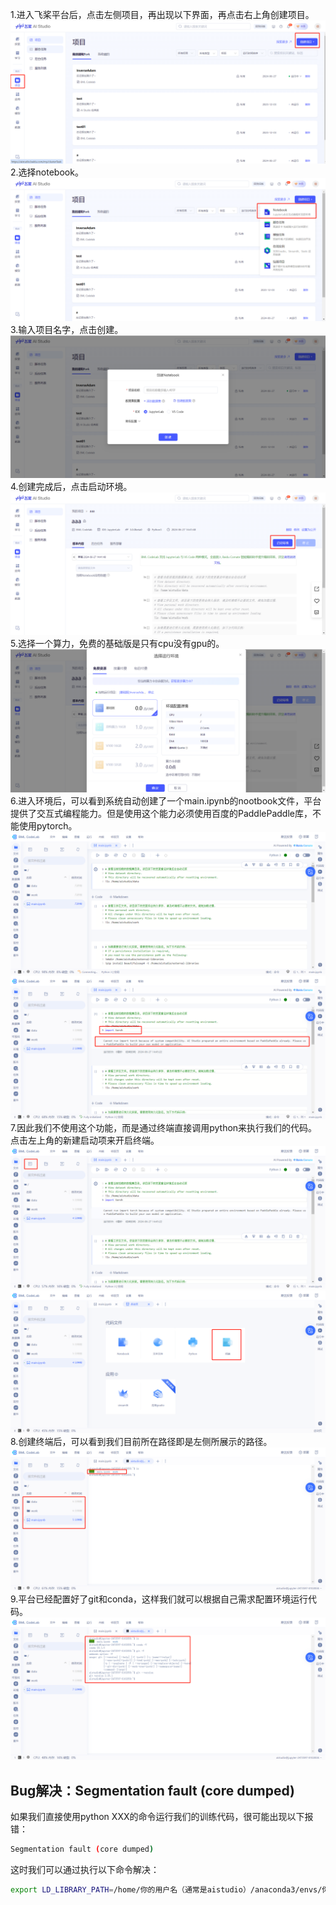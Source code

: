 1.进入飞桨平台后，点击左侧项目，再出现以下界面，再点击右上角创建项目。
![img.png](img.png)
2.选择notebook。
![img_1.png](img_1.png)
3.输入项目名字，点击创建。
![img_2.png](img_2.png)
4.创建完成后，点击启动环境。
![img_3.png](img_3.png)
5.选择一个算力，免费的基础版是只有cpu没有gpu的。
![img_4.png](img_4.png)
6.进入环境后，可以看到系统自动创建了一个main.ipynb的nootbook文件，平台提供了交互式编程能力。但是使用这个能力必须使用百度的PaddlePaddle库，不能使用pytorch。
![img_5.png](img_5.png)
![img_6.png](img_6.png)
7.因此我们不使用这个功能，而是通过终端直接调用python来执行我们的代码。点击左上角的新建启动项来开启终端。
![img_7.png](img_7.png)
![img_8.png](img_8.png)
8.创建终端后，可以看到我们目前所在路径即是左侧所展示的路径。
![img_9.png](img_9.png)
9.平台已经配置好了git和conda，这样我们就可以根据自己需求配置环境运行代码。
![img_10.png](img_10.png)
## Bug解决：Segmentation fault (core dumped)
如果我们直接使用python XXX的命令运行我们的训练代码，很可能出现以下报错：
```bash
Segmentation fault (core dumped)
```
这时我们可以通过执行以下命令解决：
```bash
export LD_LIBRARY_PATH=/home/你的用户名（通常是aistudio）/anaconda3/envs/你的conda虚拟环境名/lib:$PATH
```